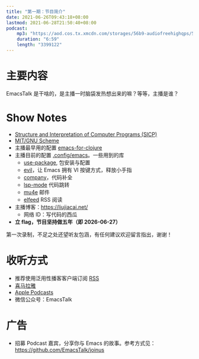 ```yaml
---
title: "第一期：节目简介"
date: 2021-06-26T09:43:18+08:00
lastmod: 2021-06-28T21:50:40+08:00
podcast:
    mp3: "https://aod.cos.tx.xmcdn.com/storages/56b9-audiofreehighqps/59/A8/CKwRIRwErgs2ADPd0gC_fHiy.m4a"
    duration: "6:59"
    length: "3399122"
---
```


# 主要内容

EmacsTalk 是干啥的，是主播一时脑袋发热想出来的嘛？等等，主播是谁？

# Show Notes

-   [Structure and Interpretation of Computer Programs (SICP)](https://mitpress.mit.edu/sites/default/files/sicp/index.html)
-   [MIT/GNU Scheme](https://www.gnu.org/software/mit-scheme/)
-   主播最早用的配置 [emacs-for-clojure](https://www.braveclojure.com/basic-emacs/)
-   主播目前的配置 [.config/emacs](https://github.com/jiacai2050/dotfiles/tree/master/.config/emacs)。一些用到的库
    -   [use-package](https://github.com/jwiegley/use-package), 包安装与配置
    -   [evil](https://github.com/emacs-evil/evil)，让 Emacs 拥有 VI 按键方式，释放小手指
    -   [company](https://company-mode.github.io/)，代码补全
    -   [lsp-mode](https://github.com/emacs-lsp/lsp-mode/) 代码跳转
    -   [mu4e](https://www.djcbsoftware.nl/code/mu/mu4e.html) 邮件
    -   [elfeed](https://github.com/skeeto/elfeed) RSS 阅读
-   主播博客：<https://liujiacai.net/>
    -   网络 ID：写代码的西瓜
- **立 flag，节目坚持做五年（即 2026-06-27）**

第一次录制，不足之处还望听友包涵，有任何建议欢迎留言指出，谢谢！

# 收听方式

-   推荐使用泛用性播客客户端订阅 [RSS](https://emacstalk.github.io/podcast/index.xml)
-   [喜马拉雅](https://www.ximalaya.com/keji/50656645/)
-   [Apple Podcasts](https://podcasts.apple.com/podcast/emacstalk/id1574036730)
-   微信公众号：EmacsTalk

# 广告
  - 招募 Podcast 嘉宾，分享你与 Emacs 的故事。参考方式见：<https://github.com/EmacsTalk/joinus>
